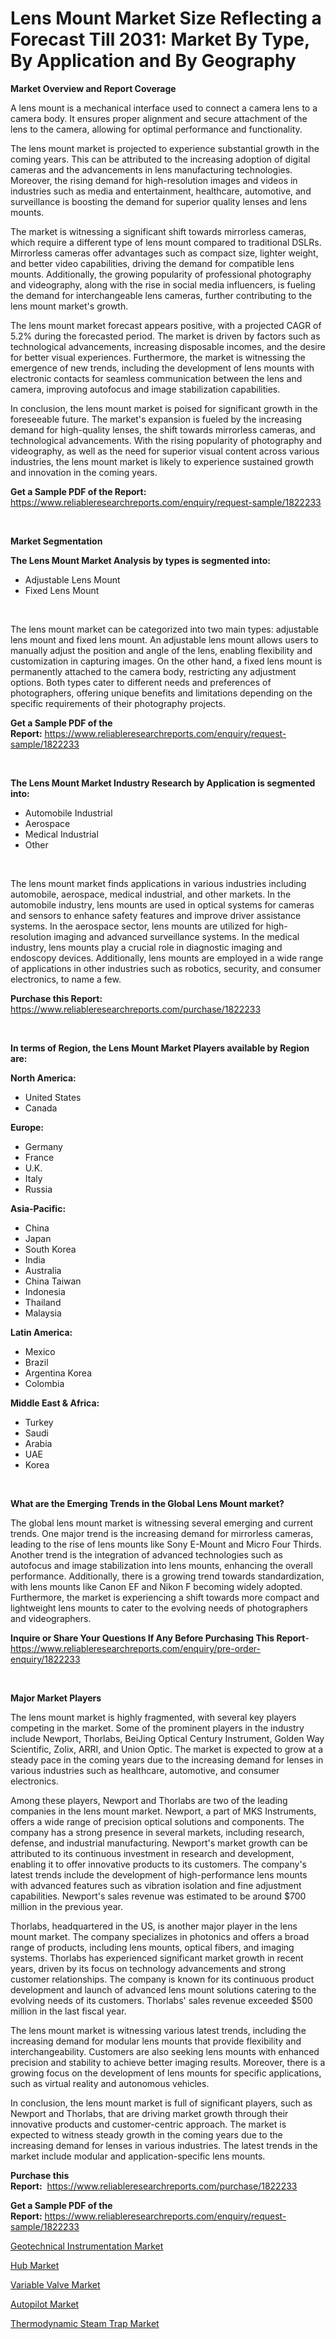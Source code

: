 <p><h1>Lens Mount Market Size Reflecting a Forecast Till 2031: Market By Type, By Application and By Geography</h1></p><p><strong>Market Overview and Report Coverage</strong></p>
<p><p>A lens mount is a mechanical interface used to connect a camera lens to a camera body. It ensures proper alignment and secure attachment of the lens to the camera, allowing for optimal performance and functionality.</p><p>The lens mount market is projected to experience substantial growth in the coming years. This can be attributed to the increasing adoption of digital cameras and the advancements in lens manufacturing technologies. Moreover, the rising demand for high-resolution images and videos in industries such as media and entertainment, healthcare, automotive, and surveillance is boosting the demand for superior quality lenses and lens mounts.</p><p>The market is witnessing a significant shift towards mirrorless cameras, which require a different type of lens mount compared to traditional DSLRs. Mirrorless cameras offer advantages such as compact size, lighter weight, and better video capabilities, driving the demand for compatible lens mounts. Additionally, the growing popularity of professional photography and videography, along with the rise in social media influencers, is fueling the demand for interchangeable lens cameras, further contributing to the lens mount market's growth.</p><p>The lens mount market forecast appears positive, with a projected CAGR of 5.2% during the forecasted period. The market is driven by factors such as technological advancements, increasing disposable incomes, and the desire for better visual experiences. Furthermore, the market is witnessing the emergence of new trends, including the development of lens mounts with electronic contacts for seamless communication between the lens and camera, improving autofocus and image stabilization capabilities.</p><p>In conclusion, the lens mount market is poised for significant growth in the foreseeable future. The market's expansion is fueled by the increasing demand for high-quality lenses, the shift towards mirrorless cameras, and technological advancements. With the rising popularity of photography and videography, as well as the need for superior visual content across various industries, the lens mount market is likely to experience sustained growth and innovation in the coming years.</p></p>
<p><strong>Get a Sample PDF of the Report:</strong> <a href="https://www.reliableresearchreports.com/enquiry/request-sample/1822233">https://www.reliableresearchreports.com/enquiry/request-sample/1822233</a></p>
<p>&nbsp;</p>
<p><strong>Market Segmentation</strong></p>
<p><strong>The Lens Mount Market Analysis by types is segmented into:</strong></p>
<p><ul><li>Adjustable Lens Mount</li><li>Fixed Lens Mount</li></ul></p>
<p>&nbsp;</p>
<p><p>The lens mount market can be categorized into two main types: adjustable lens mount and fixed lens mount. An adjustable lens mount allows users to manually adjust the position and angle of the lens, enabling flexibility and customization in capturing images. On the other hand, a fixed lens mount is permanently attached to the camera body, restricting any adjustment options. Both types cater to different needs and preferences of photographers, offering unique benefits and limitations depending on the specific requirements of their photography projects.</p></p>
<p><strong>Get a Sample PDF of the Report:</strong>&nbsp;<a href="https://www.reliableresearchreports.com/enquiry/request-sample/1822233">https://www.reliableresearchreports.com/enquiry/request-sample/1822233</a></p>
<p>&nbsp;</p>
<p><strong>The Lens Mount Market Industry Research by Application is segmented into:</strong></p>
<p><ul><li>Automobile Industrial</li><li>Aerospace</li><li>Medical Industrial</li><li>Other</li></ul></p>
<p>&nbsp;</p>
<p><p>The lens mount market finds applications in various industries including automobile, aerospace, medical industrial, and other markets. In the automobile industry, lens mounts are used in optical systems for cameras and sensors to enhance safety features and improve driver assistance systems. In the aerospace sector, lens mounts are utilized for high-resolution imaging and advanced surveillance systems. In the medical industry, lens mounts play a crucial role in diagnostic imaging and endoscopy devices. Additionally, lens mounts are employed in a wide range of applications in other industries such as robotics, security, and consumer electronics, to name a few.</p></p>
<p><strong>Purchase this Report:</strong>&nbsp; <a href="https://www.reliableresearchreports.com/purchase/1822233">https://www.reliableresearchreports.com/purchase/1822233</a></p>
<p>&nbsp;</p>
<p><strong>In terms of Region, the Lens Mount Market Players available by Region are:</strong></p>
<p>
    <p> <strong> North America: </strong>
        <ul>
            <li>United States</li>
            <li>Canada</li>
        </ul>
        </p> 
    <p> <strong> Europe: </strong>
        <ul>
            <li>Germany</li>
            <li>France</li>
            <li>U.K.</li>
            <li>Italy</li>
            <li>Russia</li>
        </ul>
        </p> 
    <p> <strong> Asia-Pacific: </strong>
        <ul>
            <li>China</li>
            <li>Japan</li>
            <li>South Korea</li>
            <li>India</li>
            <li>Australia</li>
            <li>China Taiwan</li>
            <li>Indonesia</li>
            <li>Thailand</li>
            <li>Malaysia</li>
        </ul>
        </p> 
    <p> <strong> Latin America: </strong>
        <ul>
            <li>Mexico</li>
            <li>Brazil</li>
            <li>Argentina Korea</li>
            <li>Colombia</li>
        </ul>
        </p> 
    <p> <strong> Middle East & Africa: </strong>
        <ul>
            <li>Turkey</li>
            <li>Saudi</li>
            <li>Arabia</li>
            <li>UAE</li>
            <li>Korea</li>
        </ul>
    </p>
    </p>
<p>&nbsp;</p>
<p><strong>What are the Emerging Trends in the Global Lens Mount market?</strong></p>
<p><p>The global lens mount market is witnessing several emerging and current trends. One major trend is the increasing demand for mirrorless cameras, leading to the rise of lens mounts like Sony E-Mount and Micro Four Thirds. Another trend is the integration of advanced technologies such as autofocus and image stabilization into lens mounts, enhancing the overall performance. Additionally, there is a growing trend towards standardization, with lens mounts like Canon EF and Nikon F becoming widely adopted. Furthermore, the market is experiencing a shift towards more compact and lightweight lens mounts to cater to the evolving needs of photographers and videographers.</p></p>
<p><strong>Inquire or Share Your Questions If Any Before Purchasing This Report</strong>- <a href="https://www.reliableresearchreports.com/enquiry/pre-order-enquiry/1822233">https://www.reliableresearchreports.com/enquiry/pre-order-enquiry/1822233</a></p>
<p>&nbsp;</p>
<p><strong>Major Market Players</strong></p>
<p><p>The lens mount market is highly fragmented, with several key players competing in the market. Some of the prominent players in the industry include Newport, Thorlabs, BeiJing Optical Century Instrument, Golden Way Scientific, Zolix, ARRI, and Union Optic. The market is expected to grow at a steady pace in the coming years due to the increasing demand for lenses in various industries such as healthcare, automotive, and consumer electronics.</p><p>Among these players, Newport and Thorlabs are two of the leading companies in the lens mount market. Newport, a part of MKS Instruments, offers a wide range of precision optical solutions and components. The company has a strong presence in several markets, including research, defense, and industrial manufacturing. Newport's market growth can be attributed to its continuous investment in research and development, enabling it to offer innovative products to its customers. The company's latest trends include the development of high-performance lens mounts with advanced features such as vibration isolation and fine adjustment capabilities. Newport's sales revenue was estimated to be around $700 million in the previous year.</p><p>Thorlabs, headquartered in the US, is another major player in the lens mount market. The company specializes in photonics and offers a broad range of products, including lens mounts, optical fibers, and imaging systems. Thorlabs has experienced significant market growth in recent years, driven by its focus on technology advancements and strong customer relationships. The company is known for its continuous product development and launch of advanced lens mount solutions catering to the evolving needs of its customers. Thorlabs' sales revenue exceeded $500 million in the last fiscal year.</p><p>The lens mount market is witnessing various latest trends, including the increasing demand for modular lens mounts that provide flexibility and interchangeability. Customers are also seeking lens mounts with enhanced precision and stability to achieve better imaging results. Moreover, there is a growing focus on the development of lens mounts for specific applications, such as virtual reality and autonomous vehicles.</p><p>In conclusion, the lens mount market is full of significant players, such as Newport and Thorlabs, that are driving market growth through their innovative products and customer-centric approach. The market is expected to witness steady growth in the coming years due to the increasing demand for lenses in various industries. The latest trends in the market include modular and application-specific lens mounts.</p></p>
<p><strong>Purchase this Report:</strong>&nbsp;&nbsp;<a href="https://www.reliableresearchreports.com/purchase/1822233">https://www.reliableresearchreports.com/purchase/1822233</a></p>
<p></p>
<p><strong>Get a Sample PDF of the Report:</strong>&nbsp;<a href="https://www.reliableresearchreports.com/enquiry/request-sample/1822233">https://www.reliableresearchreports.com/enquiry/request-sample/1822233</a></p>
<p><p><a href="https://github.com/Krish2023na/Market-Research-Report-List-2/blob/main/geotechnical-instrumentation-market.md">Geotechnical Instrumentation Market</a></p><p><a href="https://medium.com/p/cea44421ac93/edit">Hub Market</a></p><p><a href="https://medium.com/p/062ce2826cd3/edit">Variable Valve Market</a></p><p><a href="https://medium.com/p/a2b059ea6bd3/edit">Autopilot Market</a></p><p><a href="https://github.com/kuntayevaz/Market-Research-Report-List-2/blob/main/thermodynamic-steam-trap-market.md">Thermodynamic Steam Trap Market</a></p></p>